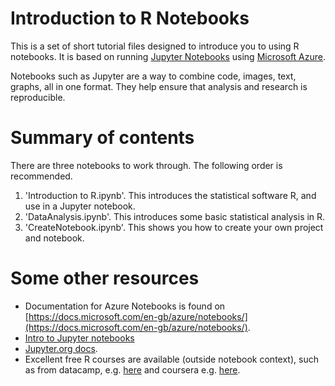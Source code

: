 # Introduction to R Notebooks

This is a set of short tutorial files designed to introduce you to using R notebooks. It is based on running [Jupyter Notebooks](#jupyter) using [Microsoft Azure](https://notebooks.azure.com). 

Notebooks such as Jupyter are a way to combine code, images, text, graphs, all in one format. They help ensure that analysis and research is reproducible.

# Summary of contents 

There are three notebooks to work through. The following order is recommended.

1. 'Introduction to R.ipynb'. This introduces the statistical software R, and use in a Jupyter notebook.
1. 'DataAnalysis.ipynb'. This introduces some basic statistical analysis in R.
1. 'CreateNotebook.ipynb'. This shows you how to create your own project and notebook.

# Some other resources

- Documentation for Azure Notebooks is found on [https://docs.microsoft.com/en-gb/azure/notebooks/](https://docs.microsoft.com/en-gb/azure/notebooks/).
- [Intro to Jupyter notebooks](https://nbviewer.jupyter.org/github/jupyter/notebook/tree/master/docs/source/examples/Notebook)
- [Jupyter.org docs](http://jupyter.org).
- Excellent free R courses are available (outside notebook context), such as from datacamp, e.g. [here](https://www.datacamp.com/courses/free-introduction-to-r) and coursera e.g. [here](https://www.coursera.org/specializations/statistics).
